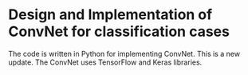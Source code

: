 # Design and Implementation of ConvNet for classification cases


The code is written in Python for implementing ConvNet. This is a new update. The ConvNet uses TensorFlow and Keras libraries.
